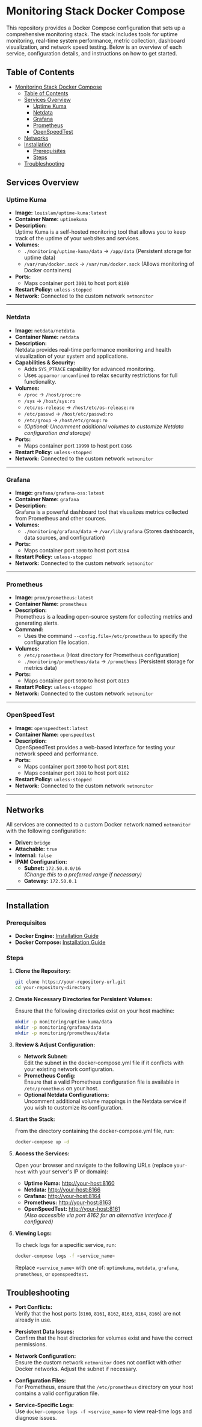 # Monitoring Stack Docker Compose

This repository provides a Docker Compose configuration that sets up a comprehensive monitoring stack. The stack includes tools for uptime monitoring, real-time system performance, metric collection, dashboard visualization, and network speed testing. Below is an overview of each service, configuration details, and instructions on how to get started.

## Table of Contents

- [Monitoring Stack Docker Compose](#monitoring-stack-docker-compose)
  - [Table of Contents](#table-of-contents)
  - [Services Overview](#services-overview)
    - [Uptime Kuma](#uptime-kuma)
    - [Netdata](#netdata)
    - [Grafana](#grafana)
    - [Prometheus](#prometheus)
    - [OpenSpeedTest](#openspeedtest)
  - [Networks](#networks)
  - [Installation](#installation)
    - [Prerequisites](#prerequisites)
    - [Steps](#steps)
  - [Troubleshooting](#troubleshooting)

## Services Overview

### Uptime Kuma

- **Image:** `louislam/uptime-kuma:latest`
- **Container Name:** `uptimekuma`
- **Description:**  
  Uptime Kuma is a self-hosted monitoring tool that allows you to keep track of the uptime of your websites and services.
- **Volumes:**
  - `./monitoring/uptime-kuma/data` → `/app/data` (Persistent storage for uptime data)
  - `/var/run/docker.sock` → `/var/run/docker.sock` (Allows monitoring of Docker containers)
- **Ports:**  
  - Maps container port `3001` to host port `8160`
- **Restart Policy:** `unless-stopped`
- **Network:** Connected to the custom network `netmonitor`

---

### Netdata

- **Image:** `netdata/netdata`
- **Container Name:** `netdata`
- **Description:**  
  Netdata provides real-time performance monitoring and health visualization of your system and applications.
- **Capabilities & Security:**
  - Adds `SYS_PTRACE` capability for advanced monitoring.
  - Uses `apparmor:unconfined` to relax security restrictions for full functionality.
- **Volumes:**
  - `/proc` → `/host/proc:ro`
  - `/sys` → `/host/sys:ro`
  - `/etc/os-release` → `/host/etc/os-release:ro`
  - `/etc/passwd` → `/host/etc/passwd:ro`
  - `/etc/group` → `/host/etc/group:ro`
  - *(Optional: Uncomment additional volumes to customize Netdata configuration and storage)*
- **Ports:**  
  - Maps container port `19999` to host port `8166`
- **Restart Policy:** `unless-stopped`
- **Network:** Connected to the custom network `netmonitor`

---

### Grafana

- **Image:** `grafana/grafana-oss:latest`
- **Container Name:** `grafana`
- **Description:**  
  Grafana is a powerful dashboard tool that visualizes metrics collected from Prometheus and other sources.
- **Volumes:**
  - `./monitoring/grafana/data` → `/var/lib/grafana` (Stores dashboards, data sources, and configuration)
- **Ports:**  
  - Maps container port `3000` to host port `8164`
- **Restart Policy:** `unless-stopped`
- **Network:** Connected to the custom network `netmonitor`

---

### Prometheus

- **Image:** `prom/prometheus:latest`
- **Container Name:** `prometheus`
- **Description:**  
  Prometheus is a leading open-source system for collecting metrics and generating alerts.
- **Command:**
  - Uses the command `--config.file=/etc/prometheus` to specify the configuration file location.
- **Volumes:**
  - `/etc/prometheus` (Host directory for Prometheus configuration)
  - `./monitoring/prometheus/data` → `/prometheus` (Persistent storage for metrics data)
- **Ports:**  
  - Maps container port `9090` to host port `8163`
- **Restart Policy:** `unless-stopped`
- **Network:** Connected to the custom network `netmonitor`

---

### OpenSpeedTest

- **Image:** `openspeedtest:latest`
- **Container Name:** `openspeedtest`
- **Description:**  
  OpenSpeedTest provides a web-based interface for testing your network speed and performance.
- **Ports:**  
  - Maps container port `3000` to host port `8161`
  - Maps container port `3001` to host port `8162`
- **Restart Policy:** `unless-stopped`
- **Network:** Connected to the custom network `netmonitor`

---

## Networks

All services are connected to a custom Docker network named `netmonitor` with the following configuration:

- **Driver:** `bridge`
- **Attachable:** `true`
- **Internal:** `false`
- **IPAM Configuration:**
  - **Subnet:** `172.50.0.0/16`  
    *(Change this to a preferred range if necessary)*
  - **Gateway:** `172.50.0.1`

---

## Installation

### Prerequisites

- **Docker Engine:** [Installation Guide](https://docs.docker.com/engine/install/)
- **Docker Compose:** [Installation Guide](https://docs.docker.com/compose/install/)

### Steps

1. **Clone the Repository:**

   ```bash
   git clone https://your-repository-url.git
   cd your-repository-directory
   ```

2. **Create Necessary Directories for Persistent Volumes:**

   Ensure that the following directories exist on your host machine:

   ```bash
   mkdir -p monitoring/uptime-kuma/data
   mkdir -p monitoring/grafana/data
   mkdir -p monitoring/prometheus/data
   ```

3. **Review & Adjust Configuration:**

   - **Network Subnet:**  
     Edit the subnet in the docker-compose.yml file if it conflicts with your existing network configuration.
   - **Prometheus Config:**  
     Ensure that a valid Prometheus configuration file is available in `/etc/prometheus` on your host.
   - **Optional Netdata Configurations:**  
     Uncomment additional volume mappings in the Netdata service if you wish to customize its configuration.

4. **Start the Stack:**

   From the directory containing the docker-compose.yml file, run:

   ```bash
   docker-compose up -d
   ```

5. **Access the Services:**

   Open your browser and navigate to the following URLs (replace `your-host` with your server's IP or domain):

   - **Uptime Kuma:** [http://your-host:8160](http://your-host:8160)
   - **Netdata:** [http://your-host:8166](http://your-host:8166)
   - **Grafana:** [http://your-host:8164](http://your-host:8164)
   - **Prometheus:** [http://your-host:8163](http://your-host:8163)
   - **OpenSpeedTest:** [http://your-host:8161](http://your-host:8161)  
     *(Also accessible via port 8162 for an alternative interface if configured)*

6. **Viewing Logs:**

   To check logs for a specific service, run:

   ```bash
   docker-compose logs -f <service_name>
   ```

   Replace `<service_name>` with one of: `uptimekuma`, `netdata`, `grafana`, `prometheus`, or `openspeedtest`.

## Troubleshooting

- **Port Conflicts:**  
  Verify that the host ports (`8160`, `8161`, `8162`, `8163`, `8164`, `8166`) are not already in use.

- **Persistent Data Issues:**  
  Confirm that the host directories for volumes exist and have the correct permissions.

- **Network Configuration:**  
  Ensure the custom network `netmonitor` does not conflict with other Docker networks. Adjust the subnet if necessary.

- **Configuration Files:**  
  For Prometheus, ensure that the `/etc/prometheus` directory on your host contains a valid configuration file.

- **Service-Specific Logs:**  
  Use `docker-compose logs -f <service_name>` to view real-time logs and diagnose issues.
